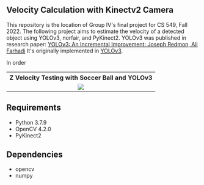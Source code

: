 ## Velocity Calculation with Kinectv2 Camera

This repository is the location of Group IV's final project for CS 549, Fall 2022. The following project aims to estimate the velocity of a detected object using YOLOv3, norfair, and PyKinect2. YOLOv3 was published in research paper: <a href="https://pjreddie.com/media/files/papers/YOLOv3.pdf" rel="nofollow">YOLOv3: An Incremental Improvement: Joseph Redmon, Ali Farhadi</a> It's originally implemented in <a href="https://github.com/pjreddie/darknet">YOLOv3</a>.

In order 

<table>
  <tbody>
	<tr align="center">
		<th><strong>Z Velocity Testing with Soccer Ball and YOLOv3</strong></th>
	</tr>
	<tr align="center">
		<td><img src="https://github.com/nvickery/CS549---CV-Project-/Z_velocity_test_soccer_ball.mp4"></td>		
	</tr>
</tbody>
</table>

## Requirements
<ul>
<li>Python 3.7.9</li>
<li>OpenCV 4.2.0</li>
<li>PyKinect2 
</ul>



## Dependencies
<ul>
<li>opencv</li>
<li>numpy</li>
</ul>
